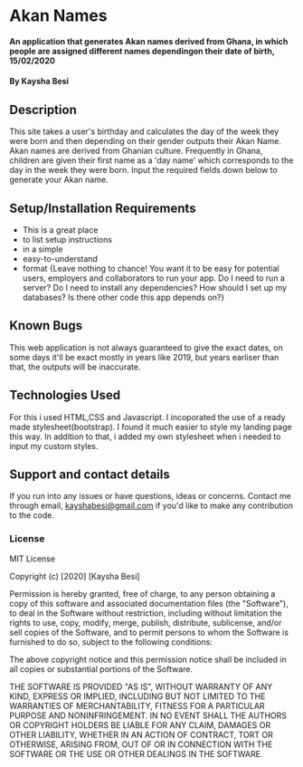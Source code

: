 # Akan Names
#### An application that generates Akan names derived from Ghana, in which people are assigned different names dependingon their date of birth, 15/02/2020
#### By **Kaysha Besi**
## Description
This site takes a user's birthday and calculates the day of the week they were born and then
depending on their gender outputs their Akan Name. Akan names are derived from Ghanian 
culture. Frequently in Ghana, children are given their first name as a 'day name' which 
corresponds to the day in the week they were born. Input the required fields down below to
generate your Akan name.
## Setup/Installation Requirements
* This is a great place
* to list setup instructions
* in a simple
* easy-to-understand
* format
{Leave nothing to chance! You want it to be easy for potential users, employers and collaborators to run your app. Do I need to run a server? Do I need to install any dependencies? How should I set up my databases? Is there other code this app depends on?}
## Known Bugs
This web application is not always guaranteed to give the exact dates, on some days it'll be exact mostly in years like 2019, but years earliser than that, the outputs will be inaccurate.
## Technologies Used
For this i used HTML,CSS and Javascript. I incoporated the use of a ready made stylesheet(bootstrap). I found it much easier to style my landing page this way. In addition to that, i added my own stylesheet when i needed to input my custom styles.
## Support and contact details
If you run into any issues or have questions, ideas or concerns. Contact me through email, kayshabesi@gmail.com if you'd like to make any contribution to the code.
### License
MIT License

Copyright (c) [2020] [Kaysha Besi]

Permission is hereby granted, free of charge, to any person obtaining a copy
of this software and associated documentation files (the "Software"), to deal
in the Software without restriction, including without limitation the rights
to use, copy, modify, merge, publish, distribute, sublicense, and/or sell
copies of the Software, and to permit persons to whom the Software is
furnished to do so, subject to the following conditions:

The above copyright notice and this permission notice shall be included in all
copies or substantial portions of the Software.

THE SOFTWARE IS PROVIDED "AS IS", WITHOUT WARRANTY OF ANY KIND, EXPRESS OR
IMPLIED, INCLUDING BUT NOT LIMITED TO THE WARRANTIES OF MERCHANTABILITY,
FITNESS FOR A PARTICULAR PURPOSE AND NONINFRINGEMENT. IN NO EVENT SHALL THE
AUTHORS OR COPYRIGHT HOLDERS BE LIABLE FOR ANY CLAIM, DAMAGES OR OTHER
LIABILITY, WHETHER IN AN ACTION OF CONTRACT, TORT OR OTHERWISE, ARISING FROM,
OUT OF OR IN CONNECTION WITH THE SOFTWARE OR THE USE OR OTHER DEALINGS IN THE
SOFTWARE.
